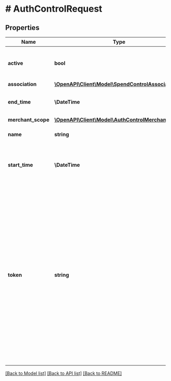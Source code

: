 # # AuthControlRequest

## Properties

Name | Type | Description | Notes
------------ | ------------- | ------------- | -------------
**active** | **bool** | Indicates whether the authorization control is active. | [optional] [default to true]
**association** | [**\OpenAPI\Client\Model\SpendControlAssociation**](SpendControlAssociation.md) |  | [optional]
**end_time** | **\DateTime** | Date and time when the exception ends, in UTC. | [optional]
**merchant_scope** | [**\OpenAPI\Client\Model\AuthControlMerchantScope**](AuthControlMerchantScope.md) |  | [optional]
**name** | **string** | Name of the authorization control. |
**start_time** | **\DateTime** | Date and time when the exception goes into effect, in UTC. | [optional]
**token** | **string** | Unique identifier of the authorization control.  If you do not include a token, the system will generate one automatically. This token is necessary for use in other API calls, so we recommend that rather than let the system generate one, you use a simple string that is easy to remember. This value cannot be updated. | [optional]

[[Back to Model list]](../../README.md#models) [[Back to API list]](../../README.md#endpoints) [[Back to README]](../../README.md)
